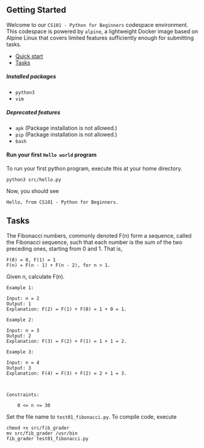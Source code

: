


## Getting Started

Welcome to our `CS101 - Python for Beginners` codespace environment. This codespace is powered by `alpine`, a lightweight Docker image based on Alpine Linux that covers limited features sufficiently enough for submitting tasks. 

- [Quick start](#installed-packages)
- [Tasks](#tasks)

##### Installed packages
- `python3`
- `vim`

##### Deprecated features
- `apk` (Package installation is not allowed.)
- `pip` (Package installation is not allowed.)
- `bash`

#### Run your first `Hello world` program
To run your first python program, execute this at your home directory.
```
python3 src/hello.py
```
Now, you should see
```
Hello, from CS101 - Python for Beginners.
```

## Tasks
The Fibonacci numbers, commonly denoted F(n) form a sequence, called the Fibonacci sequence, such that each number is the sum of the two preceding ones, starting from 0 and 1. That is,

```
F(0) = 0, F(1) = 1
F(n) = F(n - 1) + F(n - 2), for n > 1.
```

Given n, calculate F(n).

 
```
Example 1:

Input: n = 2
Output: 1
Explanation: F(2) = F(1) + F(0) = 1 + 0 = 1.

Example 2:

Input: n = 3
Output: 2
Explanation: F(3) = F(2) + F(1) = 1 + 1 = 2.

Example 3:

Input: n = 4
Output: 3
Explanation: F(4) = F(3) + F(2) = 2 + 1 = 3.

 

Constraints:

    0 <= n <= 30

```
Set the file name to `test01_fibonacci.py`. 
To compile code, execute
```
chmod +x src/fib_grader
mv src/fib_grader /usr/bin
fib_grader test01_fibonacci.py

```